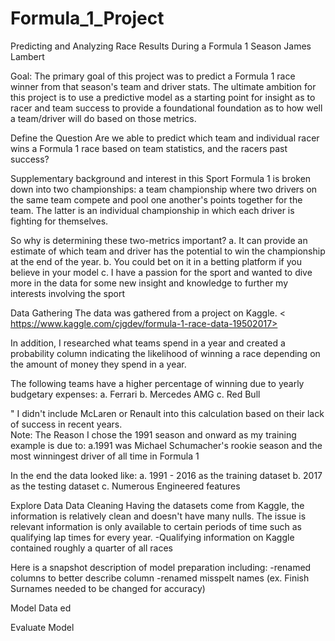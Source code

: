 # Formula_1_Project
Predicting and Analyzing Race Results During a Formula 1 Season
James Lambert

Goal:  The primary goal of this project was to predict a Formula 1 race winner from that season's team and driver stats.  The ultimate ambition for this project is to use a predictive model as a starting point for insight as to racer and team success to provide a foundational foundation as to how well a team/driver will do based on those metrics.


Define the Question
Are we able to predict which team and individual racer wins a Formula 1 race based on team statistics, and the racers past success?

Supplementary background and interest in this Sport
Formula 1 is broken down into two championships: a team championship where two drivers on the same team compete and pool one another's points together for the team.  The latter is an individual championship in which each driver is fighting for themselves.  

So why is determining these two-metrics important?
a.  It can provide an estimate of which team and driver has the potential to win the championship at the end of the year.
	b.  You could bet on it in a betting platform if you believe in your model
c.  I have a passion for the sport and wanted to dive more in the data for some new insight and knowledge to further my interests involving the sport



Data Gathering
The data was gathered from a project on Kaggle.
< https://www.kaggle.com/cjgdev/formula-1-race-data-19502017>  

In addition, I researched what teams spend in a year and created a probability column indicating the likelihood of winning a race depending on the amount of money they spend in a year.

The following teams have a higher percentage of winning due to yearly budgetary expenses:
a.	Ferrari
b.	Mercedes AMG
c.	Red Bull

"	I didn't include McLaren or Renault into this calculation based on their lack of success in recent years.  
Note: The Reason I chose the 1991 season and onward as my training example is due to:
a.1991 was Michael Schumacher's rookie season and the most winningest driver of all time in Formula 1

In the end the data looked like:
a. 1991 - 2016 as the training dataset
b. 2017 as the testing dataset
c. Numerous Engineered features

Explore Data
Data Cleaning
Having the datasets come from Kaggle, the information is relatively clean and doesn't have many nulls.  The issue is relevant information is only available to certain periods of time such as qualifying lap times for every year.
	-Qualifying information on Kaggle contained roughly a quarter of all races

Here is a snapshot description of model preparation including:
	-renamed columns to better describe column
	-renamed misspelt names (ex. Finish Surnames needed to be changed for accuracy)

Model Data
ed











Evaluate Model
